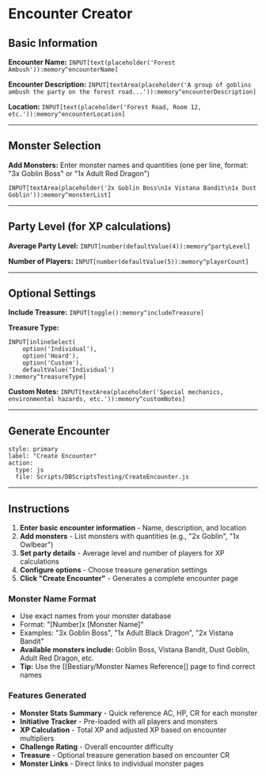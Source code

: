 # Encounter Creator

## Basic Information

**Encounter Name:** `INPUT[text(placeholder('Forest Ambush')):memory^encounterName]`

**Encounter Description:** `INPUT[textArea(placeholder('A group of goblins ambush the party on the forest road...')):memory^encounterDescription]`

**Location:** `INPUT[text(placeholder('Forest Road, Room 12, etc.')):memory^encounterLocation]`

---

## Monster Selection

**Add Monsters:** Enter monster names and quantities (one per line, format: "3x Goblin Boss" or "1x Adult Red Dragon")

`INPUT[textArea(placeholder('2x Goblin Boss\n1x Vistana Bandit\n1x Dust Goblin')):memory^monsterList]`

---

## Party Level (for XP calculations)

**Average Party Level:** `INPUT[number(defaultValue(4)):memory^partyLevel]`

**Number of Players:** `INPUT[number(defaultValue(5)):memory^playerCount]`

---

## Optional Settings

**Include Treasure:** `INPUT[toggle():memory^includeTreasure]`

**Treasure Type:** 
```meta-bind
INPUT[inlineSelect(
	option('Individual'), 
	option('Hoard'), 
	option('Custom'),
	defaultValue('Individual')
):memory^treasureType]
```

**Custom Notes:** `INPUT[textArea(placeholder('Special mechanics, environmental hazards, etc.')):memory^customNotes]`

---

## Generate Encounter

```meta-bind-button
style: primary
label: "Create Encounter"
action:
  type: js
  file: Scripts/DBScriptsTesting/CreateEncounter.js
```

---

## Instructions

1. **Enter basic encounter information** - Name, description, and location
2. **Add monsters** - List monsters with quantities (e.g., "2x Goblin", "1x Owlbear")
3. **Set party details** - Average level and number of players for XP calculations
4. **Configure options** - Choose treasure generation settings
5. **Click "Create Encounter"** - Generates a complete encounter page

### Monster Name Format
- Use exact names from your monster database
- Format: "[Number]x [Monster Name]"
- Examples: "3x Goblin Boss", "1x Adult Black Dragon", "2x Vistana Bandit"
- **Available monsters include:** Goblin Boss, Vistana Bandit, Dust Goblin, Adult Red Dragon, etc.
- **Tip:** Use the [[Bestiary/Monster Names Reference]] page to find correct names

### Features Generated
- **Monster Stats Summary** - Quick reference AC, HP, CR for each monster
- **Initiative Tracker** - Pre-loaded with all players and monsters
- **XP Calculation** - Total XP and adjusted XP based on encounter multipliers  
- **Challenge Rating** - Overall encounter difficulty
- **Treasure** - Optional treasure generation based on encounter CR
- **Monster Links** - Direct links to individual monster pages
